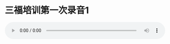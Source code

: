 # 三福培训第一次录音1

<audio style="width: 100%;" preload="false" controls controlslist="nodownload"><source src="//file.simai.life/audio/mp3/old/12212.mp3" type="audio/mpeg">Your browser does not support the audio element.</audio>


